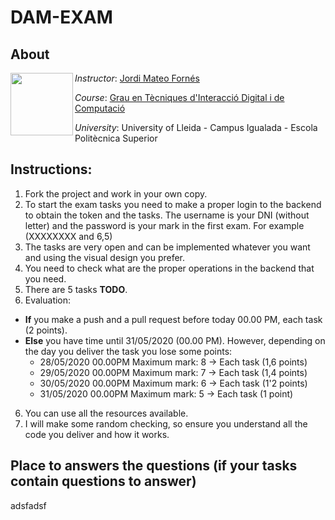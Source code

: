 # DAM-EXAM

## About

<img align="left" width="100" height="100" src="https://user-images.githubusercontent.com/61190134/76793662-b6b8bd00-67c5-11ea-83b2-efcc9ed462fc.png">

*Instructor*: [Jordi Mateo Fornés](http:jordimateofornes.com)

*Course*: [Grau en Tècniques d'Interacció Digital i de Computació](http://www.grauinteraccioicomputacio.udl.cat/ca/index.html)

*University*: University of Lleida - Campus Igualada - Escola Politècnica Superior

## Instructions:

1. Fork the project and work in your own copy.
2. To start the exam tasks you need to make a proper login to the backend to obtain the token and the tasks. The username is your DNI (without letter) and the password is your mark in the first exam. For example (XXXXXXXX and 6,5)
3. The tasks are very open and can be implemented whatever you want and using the visual design you prefer.
4. You need to check what are the proper operations in the backend that you need.
5. There are 5 tasks **TODO**.
6. Evaluation: 
  * **If** you make a push and a pull request before today 00.00 PM, each task (2 points).
  * **Else** you have time until 31/05/2020 (00.00 PM). However, depending on the day you deliver the task you lose some points:
    * 28/05/2020 00.00PM Maximum mark: 8 -> Each task (1,6 points)
    * 29/05/2020 00.00PM Maximum mark: 7 -> Each task (1,4 points)
    * 30/05/2020 00.00PM Maximum mark: 6 -> Each task (1'2 points)
    * 31/05/2020 00.00PM Maximum mark: 5 -> Each task (1 point)
6. You can use all the resources available.
7. I will make some random checking, so ensure you understand all the code you deliver and how it works.

## Place to answers the questions (if your tasks contain questions to answer)
adsfadsf
